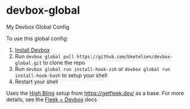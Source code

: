 # devbox-global
My Devbox Global Config

To use this global config: 

1. [Install Devbox](https://www.jetpack.io/devbox/docs/installing_devbox/)
2. Run `devbox global pull https://github.com/bketelsen/devbox-global.git` to clone the repo
3. Run `devbox global run install-hook-zsh` or `devbox global run install-hook-bash` to setup your shell
4. Restart your shell

Uses the [High Bling](https://getfleek.dev/docs/bling) setup from https://getfleek.dev/ as a base. For more details, see the [Fleek + Devbox](https://getfleek.dev/docs/devbox) docs
